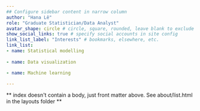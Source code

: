 ```yaml
---
## Configure sidebar content in narrow column
author: "Hana Lê"
role: "Graduate Statistician/Data Analyst"
avatar_shape: circle # circle, square, rounded, leave blank to exclude
show_social_links: true # specify social accounts in site config
link_list_label: "Interests" # bookmarks, elsewhere, etc.
link_list:
- name: Statistical modelling
 
- name: Data visualization

- name: Machine learning

---
```


** index doesn't contain a body, just front matter above.
See about/list.html in the layouts folder **